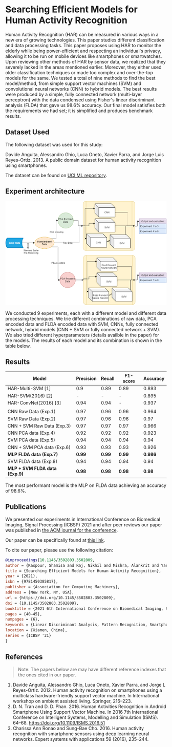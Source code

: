 # Searching Efficient Models for Human Activity Recognition

Human Activity Recognition (HAR) can be measured in various ways in a new era of growing technologies. This paper studies different classification and data processing tasks. This paper proposes using HAR to monitor the elderly while being power-efficient and respecting an individual's privacy, allowing it to be run on mobile devices like smartphones or smartwatches. Upon reviewing other methods of HAR by sensor data, we realized that they severely lacked in the areas mentioned earlier. Moreover, they either used older classification techniques or made too complex and over-the-top models for the same. We tested a total of nine methods to find the best model/method, from simple support vector machines (SVM) and convolutional neural networks (CNN) to hybrid models. The best results were produced by a simple, fully connected network (multi-layer perceptron) with the data condensed using Fisher's linear discriminant analysis (FLDA) that gave us 98.6% accuracy. Our final model satisfies both the requirements we had set; it is simplified and produces benchmark results.

## Dataset Used
The following dataset was used for this study:

Davide Anguita, Alessandro Ghio, Luca Oneto, Xavier Parra, and Jorge Luis Reyes-Ortiz. 2013. A public domain dataset for human activity recognition using smartphones.

The dataset can be found on [UCI ML repository](https://archive.ics.uci.edu/ml/datasets/human+activity+recognition+using+smartphones).


## Experiment architecture

![Experiment Arthitecture](experiment_arch.jpg)

We conducted 9 experiments, each with a different model and different data processing techniques. We trie different combinations of raw data, PCA encoded data and FLDA encoded data with SVM, CNNs, fully connected network, hybrid models (CNN + SVM or fully connected network + SVM). We also tried different hyperparameters (details availble in the paper) for the models. The results of each model and its combination is shown in the table below.

## Results

| Model                           | Precision | Recall   | F1-score | Accuracy  |
| ------------------------------- | --------- | -------- | -------- | --------- |
| HAR-Multi-SVM [1]               | 0.9       | 0.89     | 0.89     | 0.893     |
| HAR-SVM(2016) [2]               | -         | -        | -        | 0.895     |
| HAR-ConvNet(2016) [3]           | 0.94      | 0.94     | -        | 0.937     |
|                                 |           |          |          |           |
| CNN Raw Data (Exp.1)            | 0.97      | 0.96     | 0.96     | 0.964     |
| SVM Raw Data (Exp.2)            | 0.97      | 0.96     | 0.96     | 0.97      |
| CNN + SVM Raw Data (Exp.3)      | 0.97      | 0.97     | 0.97     | 0.966     |
| CNN PCA data (Exp.4)            | 0.92      | 0.92     | 0.92     | 0.923     |
| SVM PCA data (Exp.5)            | 0.94      | 0.94     | 0.94     | 0.94      |
| CNN + SVM PCA data (Exp.6)      | 0.93      | 0.93     | 0.93     | 0.926     |
| **MLP FLDA data (Exp.7)**       | **0.99**  | **0.99** | **0.99** | **0.986** |
| SVM FLDA data (Exp.8)           | 0.94      | 0.94     | 0.94     | 0.94      |
| **MLP + SVM FLDA data (Exp.9)** | **0.98**  | **0.98** | **0.98** | **0.98**  |

The most performant model is the MLP on FLDA data achieving an accuracy of 98.6%.

## Publications

We presented our experiments in International Conference on Biomedical Imaging, Signal Processing (ICBSP) 2021 and after peer reviews our paper was published in [the ACM journal for the conference](https://doi.org/10.1145/3502803).

Our paper can be specifically found at [this link](https://doi.org/10.1145/3502803.3502809).

To cite our paper, please use the following citation:

```bibtex
@inproceedings{10.1145/3502803.3502809,
author = {Kaspour, Shamisa and Raj, Nikhil and Mishra, Alankrit and Yassine, Abdulsalam and Eustaquio Alves De Oliveira, Thiago},
title = {Searching Efficient Models for Human Activity Recognition},
year = {2021},
isbn = {9781450385817},
publisher = {Association for Computing Machinery},
address = {New York, NY, USA},
url = {https://doi.org/10.1145/3502803.3502809},
doi = {10.1145/3502803.3502809},
booktitle = {2021 6th International Conference on Biomedical Imaging, Signal Processing},
pages = {40–45},
numpages = {6},
keywords = {Linear Discriminant Analysis, Pattern Recognition, Smartphone Sensor Data, Human Activity Recognition},
location = {Xiamen, China},
series = {ICBSP '21}
}
```

## References

> Note: The papers below are may have different reference indexes that the ones cited in our paper.
  
1. Davide Anguita, Alessandro Ghio, Luca Oneto, Xavier Parra, and Jorge L Reyes-Ortiz. 2012. Human activity recognition on smartphones using a multiclass hardware-friendly support vector machine. In International workshop on ambient assisted living. Springer, 216–223.
2. D. N. Tran and D. D. Phan. 2016. Human Activities Recognition in Android Smartphone Using Support Vector Machine. In 2016 7th International Conference on Intelligent Systems, Modelling and Simulation (ISMS). 64–68. https://doi.org/10.1109/ISMS.2016.51
3. Charissa Ann Ronao and Sung-Bae Cho. 2016. Human activity recognition with smartphone sensors using deep learning neural networks. Expert systems with applications 59 (2016), 235–244.
